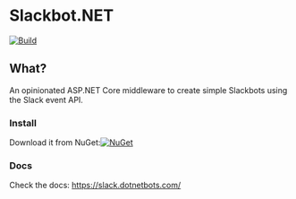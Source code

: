 # Slackbot.NET

[![Build](https://github.com/slackbot-net/slackbot.net/workflows/CI/badge.svg)](https://github.com/slackbot.net/slackbot.net/actions)

## What?

An opinionated ASP.NET Core middleware to create simple Slackbots using the Slack event API.

### Install

Download it from
NuGet:[![NuGet](https://img.shields.io/nuget/dt/slackbot.net.endpoints.svg)](https://www.nuget.org/packages/slackbot.net.endpoints/)

### Docs

Check the docs: https://slack.dotnetbots.com/
